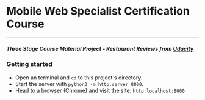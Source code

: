 # Mobile Web Specialist Certification Course
---
#### _Three Stage Course Material Project - Restaurant Reviews from [Udacity](https://www.udacity.com/)_

### Getting started

- Open an terminal and `cd` to this project's directory.
- Start the server with `python3 -m http.server 8000`.
- Head to a browser (Chrome) and visit the site: `http:localhost:8000`


